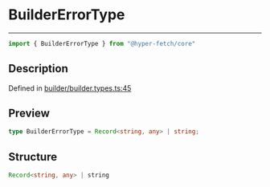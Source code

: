 

# BuilderErrorType

<div class="api-docs__separator" data-reactroot="">

---

</div><div class="api-docs__import" data-reactroot="">

```ts
import { BuilderErrorType } from "@hyper-fetch/core"
```

</div><div class="api-docs__section">

## Description

</div><div class="api-docs__description"><span class="api-docs__do-not-parse">



</span></div><p class="api-docs__definition">

Defined in [builder/builder.types.ts:45](https://github.com/BetterTyped/hyper-fetch/blob/2ce105c7/packages/core/src/builder/builder.types.ts#L45)

</p><div class="api-docs__section">

## Preview

</div><div class="api-docs__preview type single">

```ts
type BuilderErrorType = Record<string, any> | string;
```

</div><div class="api-docs__section">

## Structure

</div><div class="api-docs__returns">

```ts
Record<string, any> | string
```

</div>